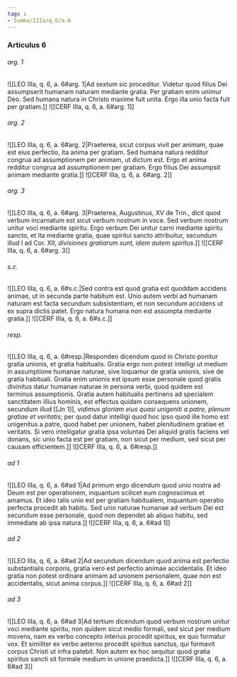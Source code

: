 ```yaml
---
tags : 
- Summa/IIIa/q.6/a.6
---
```


### Articulus 6

###### arg. 1
![[LEO IIIa, q. 6, a. 6#arg. 1|Ad sextum sic proceditur. Videtur quod filius Dei assumpserit humanam naturam mediante gratia. Per gratiam enim unimur Deo. Sed humana natura in Christo maxime fuit unita. Ergo illa unio facta fuit per gratiam.]]
![[CERF IIIa, q. 6, a. 6#arg. 1]]

###### arg. 2
![[LEO IIIa, q. 6, a. 6#arg. 2|Praeterea, sicut corpus vivit per animam, quae est eius perfectio, ita anima per gratiam. Sed humana natura redditur congrua ad assumptionem per animam, ut dictum est. Ergo et anima redditur congrua ad assumptionem per gratiam. Ergo filius Dei assumpsit animam mediante gratia.]]
![[CERF IIIa, q. 6, a. 6#arg. 2]]

###### arg. 3
![[LEO IIIa, q. 6, a. 6#arg. 3|Praeterea, Augustinus, XV de Trin., dicit quod verbum incarnatum est sicut verbum nostrum in voce. Sed verbum nostrum unitur voci mediante spiritu. Ergo verbum Dei unitur carni mediante spiritu sancto, et ita mediante gratia, quae spiritui sancto attribuitur, secundum illud I ad Cor. XII, *divisiones gratiarum sunt, idem autem spiritus*.]]
![[CERF IIIa, q. 6, a. 6#arg. 3]]

###### s.c.
![[LEO IIIa, q. 6, a. 6#s.c.|Sed contra est quod gratia est quoddam accidens animae, ut in secunda parte habitum est. Unio autem verbi ad humanam naturam est facta secundum subsistentiam, et non secundum accidens ut ex supra dictis patet. Ergo natura humana non est assumpta mediante gratia.]]
![[CERF IIIa, q. 6, a. 6#s.c.]]

###### resp.
![[LEO IIIa, q. 6, a. 6#resp.|Respondeo dicendum quod in Christo ponitur gratia unionis, et gratia habitualis. Gratia ergo non potest intelligi ut medium in assumptione humanae naturae, sive loquamur de gratia unionis, sive de gratia habituali. Gratia enim unionis est ipsum esse personale quod gratis divinitus datur humanae naturae in persona verbi, quod quidem est terminus assumptionis. Gratia autem habitualis pertinens ad specialem sanctitatem illius hominis, est effectus quidam consequens unionem, secundum illud [[Jn 1]], *vidimus gloriam eius quasi unigeniti a patre, plenum gratiae et veritatis*; per quod datur intelligi quod hoc ipso quod ille homo est unigenitus a patre, quod habet per unionem, habet plenitudinem gratiae et veritatis. Si vero intelligatur gratia ipsa voluntas Dei aliquid gratis faciens vel donans, sic unio facta est per gratiam, non sicut per medium, sed sicut per causam efficientem.]]
![[CERF IIIa, q. 6, a. 6#resp.]]

###### ad 1
![[LEO IIIa, q. 6, a. 6#ad 1|Ad primum ergo dicendum quod unio nostra ad Deum est per operationem, inquantum scilicet eum cognoscimus et amamus. Et ideo talis unio est per gratiam habitualem, inquantum operatio perfecta procedit ab habitu. Sed unio naturae humanae ad verbum Dei est secundum esse personale, quod non dependet ab aliquo habitu, sed immediate ab ipsa natura.]]
![[CERF IIIa, q. 6, a. 6#ad 1]]

###### ad 2
![[LEO IIIa, q. 6, a. 6#ad 2|Ad secundum dicendum quod anima est perfectio substantialis corporis, gratia vero est perfectio animae accidentalis. Et ideo gratia non potest ordinare animam ad unionem personalem, quae non est accidentalis, sicut anima corpus.]]
![[CERF IIIa, q. 6, a. 6#ad 2]]

###### ad 3
![[LEO IIIa, q. 6, a. 6#ad 3|Ad tertium dicendum quod verbum nostrum unitur voci mediante spiritu, non quidem sicut medio formali, sed sicut per medium movens, nam ex verbo concepto interius procedit spiritus, ex quo formatur vox. Et similiter ex verbo aeterno procedit spiritus sanctus, qui formavit corpus Christi ut infra patebit. Non autem ex hoc sequitur quod gratia spiritus sancti sit formale medium in unione praedicta.]]
![[CERF IIIa, q. 6, a. 6#ad 3]]

